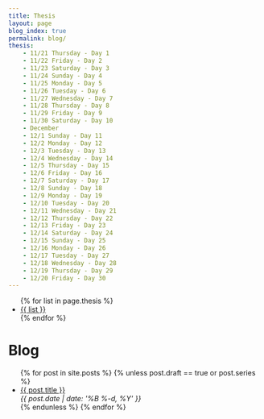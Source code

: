 ```yaml
---
title: Thesis
layout: page
blog_index: true
permalink: blog/
thesis:
    - 11/21 Thursday - Day 1
    - 11/22 Friday - Day 2
    - 11/23 Saturday - Day 3
    - 11/24 Sunday - Day 4
    - 11/25 Monday - Day 5
    - 11/26 Tuesday - Day 6
    - 11/27 Wednesday - Day 7
    - 11/28 Thursday - Day 8
    - 11/29 Friday - Day 9
    - 11/30 Saturday - Day 10
    - December
    - 12/1 Sunday - Day 11
    - 12/2 Monday - Day 12
    - 12/3 Tuesday - Day 13
    - 12/4 Wednesday - Day 14
    - 12/5 Thursday - Day 15
    - 12/6 Friday - Day 16
    - 12/7 Saturday - Day 17
    - 12/8 Sunday - Day 18
    - 12/9 Monday - Day 19
    - 12/10 Tuesday - Day 20
    - 12/11 Wednesday - Day 21
    - 12/12 Thursday - Day 22
    - 12/13 Friday - Day 23
    - 12/14 Saturday - Day 24
    - 12/15 Sunday - Day 25
    - 12/16 Monday - Day 26
    - 12/17 Tuesday - Day 27
    - 12/18 Wednesday - Day 28
    - 12/19 Thursday - Day 29
    - 12/20 Friday - Day 30
---
```


<ul>
    {% for list in page.thesis %}
    <li class="post-item">
        <a class="post-title" href="{{ list }}"><span>{{ list }}</span></a>
    </li>
    {% endfor %}
</ul>

# Blog

<ul>
    {% for post in site.posts %}
    {% unless post.draft == true or post.series %}
    <li class="post-item">
        <a class="post-title" href="{{ post.url }}"><span>{{ post.title }}</span></a>
        <div class="post-date"><i>{{ post.date | date: '%B %-d, %Y' }}</i></div>
    </li>
    {% endunless %}
    {% endfor %}
</ul>

